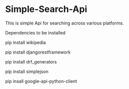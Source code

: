 # Simple-Search-Api

This is simple Api for searching across various platforms.

Dependencies to be installed

pip install wikipedia

pip install djangorestframework

pip install drf_generators

pip install simplejson

pip insall google-api-python-client
